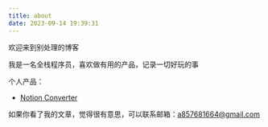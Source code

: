 ```yaml
---
title: about
date: 2023-09-14 19:39:31
---
```


欢迎来到别处理的博客

我是一名全栈程序员，喜欢做有用的产品，记录一切好玩的事

个人产品：
- [Notion Converter](https://www.notionconverter.com)

如果你看了我的文章，觉得很有意思，可以联系邮箱：a857681664@gmail.com
